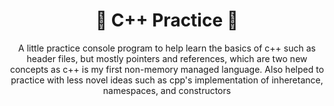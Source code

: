 <h1 align="center">🍂 C++ Practice 🍂</h1>
<p align="center">A little practice console program to help learn the basics of c++ such as header files, but mostly pointers and references, which are two new concepts as c++ is my first non-memory managed language. Also helped to practice with less novel ideas such as cpp's implementation of inheretance, namespaces, and constructors</p>

